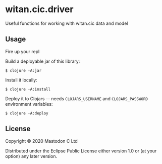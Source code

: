 # witan.cic.driver

Useful functions for working with witan.cic data and model

## Usage

Fire up your repl

Build a deployable jar of this library:

    $ clojure -A:jar

Install it locally:

    $ clojure -A:install

Deploy it to Clojars -- needs `CLOJARS_USERNAME` and `CLOJARS_PASSWORD` environment variables:

    $ clojure -A:deploy

## License

Copyright © 2020 Mastodon C Ltd

Distributed under the Eclipse Public License either version 1.0 or (at
your option) any later version.
